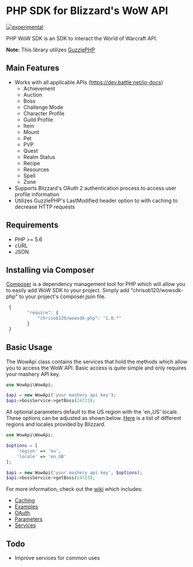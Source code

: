 # PHP SDK for Blizzard's WoW API
[![experimental](http://badges.github.io/stability-badges/dist/experimental.svg)](http://github.com/badges/stability-badges)

PHP WoW SDK is an SDK to interact the World of Warcraft API.

**Note:** This library utilizes [GuzzlePHP](http://guzzle.readthedocs.org/) 

## Main Features

* Works with all applicable APIs (https://dev.battle.net/io-docs)
    * Achievement
    * Auction
    * Boss
    * Challenge Mode
    * Character Profile
    * Guild Profile
    * Item
    * Mount
    * Pet
    * PVP
    * Quest
    * Realm Status
    * Recipe
    * Resources
    * Spell
    * Zone
* Supports Blizzard's OAuth 2 authentication process to access user profile information
* Utilizes GuzzlePHP's LastModified header option to with caching to decrease HTTP requests

## Requirements

* PHP >= 5.6
* cURL
* JSON

## Installing via Composer

[Composer](http://getcomposer.org) is a dependency management tool for PHP which will allow you to easily add WoW SDK to your project. Simply add "chrisob120/wowsdk-php" to your project's composer.json file.

```javascript
 {
        "require": {
            "chrisob120/wowsdk-php": "1.0.*"
        }
 }
```

## Basic Usage

The WowApi class contains the services that hold the methods which allow you to access the WoW API. Basic access is quite simple and only requires your mashery API key.

```php
use WowApi\WowApi;

$api = new WowApi('your mashery api key');
$api->bossService->getBoss(24723);
```
All optional parameters default to the US region with the 'en_US' locale. These options can be adjusted as shown below. [Here](https://dev.battle.net/docs/read/community_apis) is a list of different regions and locales provided by Blizzard.
```php
use WowApi\WowApi;

$options = [
    'region' => 'eu',
    'locale' => 'en_GB'
];

$api = new WowApi('your mashery api key', $options);
$api->bossService->getBoss(24723);
```

For more information, check out the [wiki](https://github.com/chrisob120/wowsdk-php/wiki) which includes:
* [Caching](https://github.com/chrisob120/wowsdk-php/wiki/Caching)
* [Examples](https://github.com/chrisob120/wowsdk-php/wiki/Examples)
* [OAuth](https://github.com/chrisob120/wowsdk-php/wiki/OAuth)
* [Parameters](https://github.com/chrisob120/wowsdk-php/wiki/Parameters)
* [Services](https://github.com/chrisob120/wowsdk-php/wiki/Services)

## Todo

* Improve services for common uses
